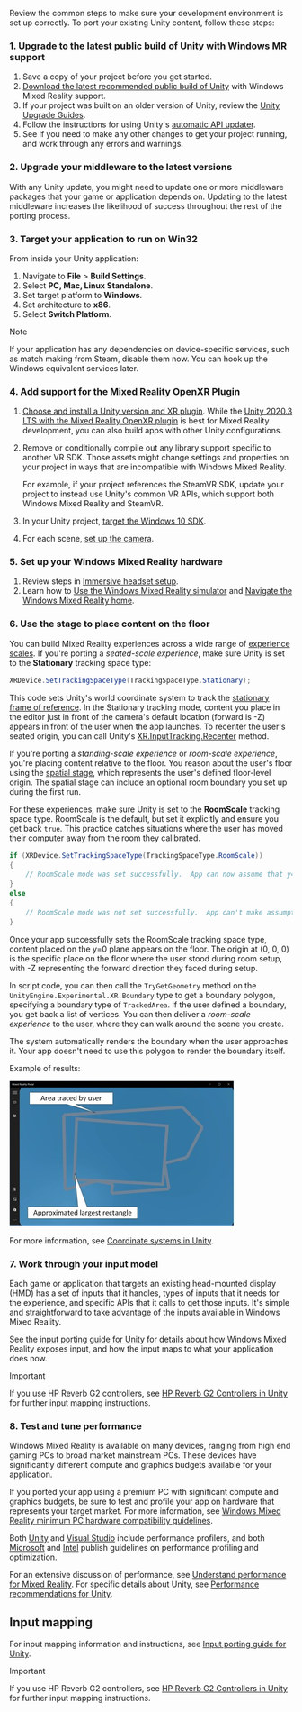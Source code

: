 Review the common steps to make sure your development environment is set up correctly. To port your existing Unity content, follow these steps:

### 1. Upgrade to the latest public build of Unity with Windows MR support

1. Save a copy of your project before you get started.
1. [Download the latest recommended public build of Unity](../../install-the-tools.md) with Windows Mixed Reality support.
1. If your project was built on an older version of Unity, review the [Unity Upgrade Guides](https://docs.unity3d.com/Manual/UpgradeGuides.html).
1. Follow the instructions for using Unity's [automatic API updater](https://docs.unity3d.com/Manual/APIUpdater.html).
1. See if you need to make any other changes to get your project running, and work through any errors and warnings.

### 2. Upgrade your middleware to the latest versions

With any Unity update, you might need to update one or more middleware packages that your game or application depends on. Updating to the latest middleware increases the likelihood of success throughout the rest of the porting process.

### 3. Target your application to run on Win32

From inside your Unity application:

1. Navigate to **File** > **Build Settings**.
1. Select **PC, Mac, Linux Standalone**.
1. Set target platform to **Windows**.
1. Set architecture to **x86**.
1. Select **Switch Platform**.

> [!NOTE]
> If your application has any dependencies on device-specific services, such as match making from Steam, disable them now. You can hook up the Windows equivalent services later.

### 4. Add support for the Mixed Reality OpenXR Plugin

1. [Choose and install a Unity version and XR plugin](../../../develop/unity/choosing-unity-version.md). While the [Unity 2020.3 LTS with the Mixed Reality OpenXR plugin](../../../develop/unity/mixed-reality-openxr-plugin.md#import-the-mixed-reality-openxr-plugin) is best for Mixed Reality development, you can also build apps with other Unity configurations.

1. Remove or conditionally compile out any library support specific to another VR SDK. Those assets might change settings and properties on your project in ways that are incompatible with Windows Mixed Reality.

   For example, if your project references the SteamVR SDK, update your project to instead use Unity's common VR APIs, which support both Windows Mixed Reality and SteamVR.
1. In your Unity project, [target the Windows 10 SDK](../../unity/tutorials/holograms-100.md#target-windows-10-sdk).
3. For each scene, [set up the camera](../../unity/tutorials/holograms-100.md#chapter-2---setup-the-camera).

### 5. Set up your Windows Mixed Reality hardware

1. Review steps in [Immersive headset setup](/windows/mixed-reality/enthusiast-guide/before-you-start).
1. Learn how to [Use the Windows Mixed Reality simulator](../../advanced-concepts/using-the-windows-mixed-reality-simulator.md) and [Navigate the Windows Mixed Reality home](../../../discover/navigating-the-windows-mixed-reality-home.md).

### 6. Use the stage to place content on the floor

You can build Mixed Reality experiences across a wide range of [experience scales](../../../design/coordinate-systems.md). If you're porting a *seated-scale experience*, make sure Unity is set to the **Stationary** tracking space type:

```cs
XRDevice.SetTrackingSpaceType(TrackingSpaceType.Stationary);
```

This code sets Unity's world coordinate system to track the [stationary frame of reference](../../../design/coordinate-systems.md#spatial-coordinate-systems). In the Stationary tracking mode, content you place in the editor just in front of the camera's default location (forward is -Z) appears in front of the user when the app launches. To recenter the user's seated origin, you can call Unity's [XR.InputTracking.Recenter](https://docs.unity3d.com/ScriptReference/XR.InputTracking.Recenter.html) method.

If you're porting a *standing-scale experience* or *room-scale experience*, you're placing content relative to the floor. You reason about the user's floor using the [spatial stage](../../../design/coordinate-systems.md#spatial-coordinate-systems), which represents the user's defined floor-level origin. The spatial stage can include an optional room boundary you set up during the first run.

For these experiences, make sure Unity is set to the **RoomScale** tracking space type. RoomScale is the default, but set it explicitly and ensure you get back `true`. This practice catches situations where the user has moved their computer away from the room they calibrated.

```cs
if (XRDevice.SetTrackingSpaceType(TrackingSpaceType.RoomScale))
{
    // RoomScale mode was set successfully.  App can now assume that y=0 in Unity world coordinate represents the floor.
}
else
{
    // RoomScale mode was not set successfully.  App can't make assumptions about where the floor plane is.
}
```

Once your app successfully sets the RoomScale tracking space type, content placed on the y=0 plane appears on the floor. The origin at (0, 0, 0) is the specific place on the floor where the user stood during room setup, with -Z representing the forward direction they faced during setup.

In script code, you can then call the `TryGetGeometry` method on the `UnityEngine.Experimental.XR.Boundary` type to get a boundary polygon, specifying a boundary type of `TrackedArea`. If the user defined a boundary, you get back a list of vertices. You can then deliver a *room-scale experience* to the user, where they can walk around the scene you create.

The system automatically renders the boundary when the user approaches it. Your app doesn't need to use this polygon to render the boundary itself.

<!-- Some applications use a rectangle to constrain their interaction. Retrieving the largest inscribed rectangle is not directly supported in the UWP API or Unity. The example code linked to below shows how to find a rectangle within the traced bounds. It's heuristic-based so may not find the optimal solution, however, results are consistent with expectations. Parameters in the algorithm can be tuned to find more precise results at the cost of processing time. The algorithm is in a fork of the Mixed Reality Toolkit that uses the 5.6 preview MRTP version of Unity. This isn't publicly available. The code should be directly usable in 2017.2 and higher versions of Unity. The code will be ported to the current MRTK in the near future. -->

Example of results:

![Example of results](../../porting-apps/images/largestrectangle-400px.jpg)

For more information, see [Coordinate systems in Unity](../../unity/coordinate-systems-in-unity.md).

### 7. Work through your input model

Each game or application that targets an existing head-mounted display (HMD) has a set of inputs that it handles, types of inputs that it needs for the experience, and specific APIs that it calls to get those inputs. It's simple and straightforward to take advantage of the inputs available in Windows Mixed Reality.

See the [input porting guide for Unity](../input-porting-guide-for-unity.md) for details about how Windows Mixed Reality exposes input, and how the input maps to what your application does now.

> [!IMPORTANT]
> If you use HP Reverb G2 controllers, see [HP Reverb G2 Controllers in Unity](../../unity/unity-reverb-g2-controllers.md) for further input mapping instructions.

### 8. Test and tune performance

Windows Mixed Reality is available on many devices, ranging from high end gaming PCs to broad market mainstream PCs. These devices have significantly different compute and graphics budgets available for your application.

If you ported your app using a premium PC with significant compute and graphics budgets, be sure to test and profile your app on hardware that represents your target market. For more information, see [Windows Mixed Reality minimum PC hardware compatibility guidelines](/windows/mixed-reality/enthusiast-guide/windows-mixed-reality-minimum-pc-hardware-compatibility-guidelines).

Both [Unity](https://docs.unity3d.com/Manual/Profiler.html) and [Visual Studio](/visualstudio/profiling/index) include performance profilers, and both [Microsoft](../../advanced-concepts/understanding-performance-for-mixed-reality.md) and [Intel](https://software.intel.com/articles/vr-content-developer-guide) publish guidelines on performance profiling and optimization.

For an extensive discussion of performance, see [Understand performance for Mixed Reality](../../advanced-concepts/understanding-performance-for-mixed-reality.md). For specific details about Unity, see [Performance recommendations for Unity](../../unity/performance-recommendations-for-unity.md).

## Input mapping

For input mapping information and instructions, see [Input porting guide for Unity](../input-porting-guide-for-unity.md).

> [!IMPORTANT]
> If you use HP Reverb G2 controllers, see [HP Reverb G2 Controllers in Unity](../../unity/unity-reverb-g2-controllers.md) for further input mapping instructions.

